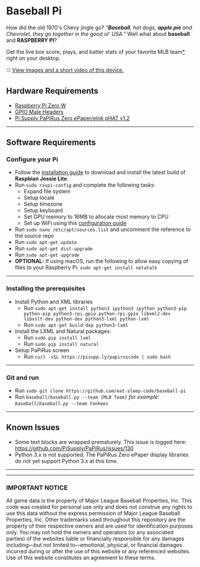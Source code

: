 # Baseball Pi

How did the old 1970's Chevy jingle go?  *"**Baseball**, hot dogs, **apple pie** and Chevrolet, they go together in the good ol’ USA."*   Well what about **baseball** and **RASPBERRY PI**?   

Get the live box score, plays, and batter stats of your favorite MLB team[\*](#important-notice) right on your desktop.

:baseball: [View images and a short video of this device.](https://eat-sleep-code.com/blog/get-the-live-box-score-plays-and-batter-stats-of-your-favorite-mlb-team-right-on-your-desktop)

## Hardware Requirements
* [Raspberry Pi Zero W](https://www.adafruit.com/product/3400)
* [GPIO Male Headers](https://www.adafruit.com/product/3413)
* [Pi Supply PaPiRus Zero ePaper/eInk pHAT v1.2](https://www.adafruit.com/product/3335)

___

## Software Requirements
### Configure your Pi ###
* Follow the [installation guide](https://www.raspberrypi.org/downloads/raspbian/) to download and install the latest build of **Raspbian Jessie Lite**.
* Run `sudo raspi-config` and complete the following tasks:
  * Expand file system
  * Setup locale
  * Setup timezone
  * Setup keyboard
  * Set GPU memory to 16MB to allocate most memory to CPU
  * Set up WiFi using this [configuration guide](https://www.raspberrypi.org/documentation/configuration/wireless/wireless-cli.md)
* Run `sudo nano /etc/apt/sources.list` and uncomment the reference to the source repo
* Run `sudo apt-get update`
* Run `sudo apt-get dist-upgrade`
* Run `sudo apt-get upgrade`
* **OPTIONAL:** If using macOS, run the following to allow easy copying of files to your Raspberry Pi: `sudo apt-get install netatalk`
___

### Installing the prerequisites ###
* Install Python and XML libraries
  * Run `sudo apt-get install python3 ipython3 ipython python3-pip python-pip python3-rpi.gpio python-rpi.gpio libxml2-dev libxslt-dev python-dev python3-lxml python-lxml`
  * Run `sudo apt-get build-dep python3-lxml`
* Install the LXML and Natural packages:
  * Run `sudo pip install lxml`
  * Run `sudo pip install natural`
* Setup PaPiRus screen
  * Run `curl -sSL https://pisupp.ly/papiruscode | sudo bash`

___

### Git and run ###
* Run `sudo git clone https://github.com/eat-sleep-code/baseball-pi`
* Run `baseball/baseball.py --team [MLB Team]`   _for example: `baseball/baseball.py --team Yankees`_

___

## Known Issues
* Some text blocks are wrapped prematurely.   This issue is logged here: https://github.com/PiSupply/PaPiRus/issues/130
* Python 3.x is not supported.  The PaPiRus Zero ePaper display libraries do not yet support Python 3.x at this time.   

___
___

### IMPORTANT NOTICE ###
All game data is the property of Major League Baseball Properties, Inc.    This code was created for personal use only and does not construe any rights to use this data without the express permission of Major League Baseball Properties, Inc.   Other trademarks used throughout this repository are the property of their respective owners and are used for identification purposes only.   You may not hold the owners and operators (or any associated parties) of the <eat-sleep-code /> websites liable or financially responsible for any damages including—but not limited to—emotional, physical, or financial damages incurred during or after the use of this website or any referenced websites. Use of this website constitutes an agreement to these terms.







